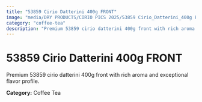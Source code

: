 ```yaml
---
title: "53859 Cirio Datterini 400g FRONT"
image: "media/DRY PRODUCTS/CIRIO PICS 2025/53859 Cirio_Datterini_400g FRONT.jpg"
category: "coffee-tea"
description: "Premium 53859 cirio datterini 400g front with rich aroma and exceptional flavor profile."
---
```


# 53859 Cirio Datterini 400g FRONT

Premium 53859 cirio datterini 400g front with rich aroma and exceptional flavor profile.

**Category:** Coffee Tea
